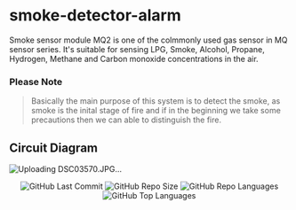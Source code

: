 # smoke-detector-alarm
Smoke sensor module MQ2 is one of the colmmonly used gas sensor in MQ sensor series. It's suitable for sensing LPG, Smoke, Alcohol, Propane, Hydrogen, Methane and Carbon monoxide concentrations in the air. 

### Please Note
> Basically the main purpose of this system is to detect the smoke, as smoke is the inital stage of fire and if in the beginning we take some precautions then we can able to distinguish the fire.


## Circuit Diagram
![Uploading DSC03570.JPG…]()


<div align="center">
<img alt="GitHub Last Commit" src="https://img.shields.io/github/last-commit/vidhi09-tech/smoke-detector-alarm"> 
<img alt="GitHub Repo Size" src="https://img.shields.io/github/repo-size/vidhi09-tech/smoke-detector-alarm">
<img alt="GitHub Repo Languages" src="https://img.shields.io/github/languages/count/vidhi09-tech/smoke-detector-alarm">
<img alt="GitHub Top Languages" src="https://img.shields.io/github/languages/top/vidhi09-tech/smoke-detector-alarm">
</div>
